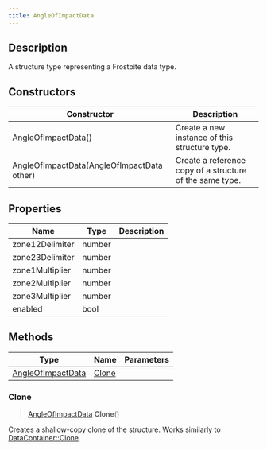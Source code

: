 ```yaml
---
title: AngleOfImpactData
---
```

## Description

A structure type representing a Frostbite data type.

## Constructors

| Constructor                                | Description                                              |
| ------------------------------------------ | -------------------------------------------------------- |
| AngleOfImpactData()                        | Create a new instance of this structure type.            |
| AngleOfImpactData(AngleOfImpactData other) | Create a reference copy of a structure of the same type. |

## Properties

| Name            | Type   | Description |
| --------------- | ------ | ----------- |
| zone12Delimiter | number |             |
| zone23Delimiter | number |             |
| zone1Multiplier | number |             |
| zone2Multiplier | number |             |
| zone3Multiplier | number |             |
| enabled         | bool   |             |

## Methods

| Type                                   | Name            | Parameters |
| -------------------------------------- | --------------- | ---------- |
| [AngleOfImpactData](AngleOfImpactData) | [Clone](#clone) |            |

### Clone

> [AngleOfImpactData](AngleOfImpactData) **Clone**()

Creates a shallow-copy clone of the structure. Works similarly to [DataContainer::Clone](/vext/ref/shared/class/datacontainer#clone).
